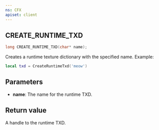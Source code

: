 ```yaml
---
ns: CFX
apiset: client
---
```

## CREATE_RUNTIME_TXD

```c
long CREATE_RUNTIME_TXD(char* name);
```

Creates a runtime texture dictionary with the specified name.
Example:
```lua
local txd = CreateRuntimeTxd('meow')
```

## Parameters
* **name**: The name for the runtime TXD.

## Return value
A handle to the runtime TXD.
